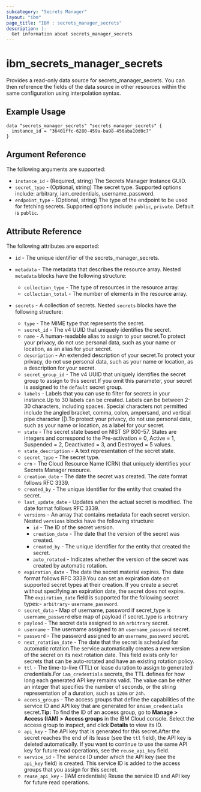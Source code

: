 ```yaml
---
subcategory: "Secrets Manager"
layout: "ibm"
page_title: "IBM : secrets_manager_secrets"
description: |-
  Get information about secrets_manager_secrets
---
```


# ibm\_secrets_manager_secrets

Provides a read-only data source for secrets_manager_secrets. You can then reference the fields of the data source in other resources within the same configuration using interpolation syntax.

## Example Usage

```hcl
data "secrets_manager_secrets" "secrets_manager_secrets" {
  instance_id = "36401ffc-6280-459a-ba98-456aba10d0c7"
}
```

## Argument Reference

The following arguments are supported:

* `instance_id` - (Required, string) The Secrets Manager Instance GUID.
* `secret_type` - (Optional, string) The secret type. Supported options include: arbitrary, iam_credentials, username_password.
* `endpoint_type` - (Optional, string) The type of the endpoint to be used for fetching secrets. Supported options include: `public`, `private`. Default is `public`.

## Attribute Reference

The following attributes are exported:

* `id` - The unique identifier of the secrets_manager_secrets.
* `metadata` - The metadata that describes the resource array. Nested `metadata` blocks have the following structure:
	* `collection_type` - The type of resources in the resource array.
	* `collection_total` - The number of elements in the resource array.

* `secrets` - A collection of secrets. Nested `secrets` blocks have the following structure:
	* `type` - The MIME type that represents the secret.
	* `secret_id` - The v4 UUID that uniquely identifies the secret.
	* `name` - A human-readable alias to assign to your secret.To protect your privacy, do not use personal data, such as your name or location, as an alias for your secret.
	* `description` - An extended description of your secret.To protect your privacy, do not use personal data, such as your name or location, as a description for your secret.
	* `secret_group_id` - The v4 UUID that uniquely identifies the secret group to assign to this secret.If you omit this parameter, your secret is assigned to the `default` secret group.
	* `labels` - Labels that you can use to filter for secrets in your instance.Up to 30 labels can be created. Labels can be between 2-30 characters, including spaces. Special characters not permitted include the angled bracket, comma, colon, ampersand, and vertical pipe character (|).To protect your privacy, do not use personal data, such as your name or location, as a label for your secret.
	* `state` - The secret state based on NIST SP 800-57. States are integers and correspond to the Pre-activation = 0, Active = 1,  Suspended = 2, Deactivated = 3, and Destroyed = 5 values.
	* `state_description` - A text representation of the secret state.
	* `secret_type` - The secret type.
	* `crn` - The Cloud Resource Name (CRN) that uniquely identifies your Secrets Manager resource.
	* `creation_date` - The date the secret was created. The date format follows RFC 3339.
	* `created_by` - The unique identifier for the entity that created the secret.
	* `last_update_date` - Updates when the actual secret is modified. The date format follows RFC 3339.
	* `versions` - An array that contains metadata for each secret version. Nested `versions` blocks have the following structure:
		* `id` - The ID of the secret version.
		* `creation_date` - The date that the version of the secret was created.
		* `created_by` - The unique identifier for the entity that created the secret.
		* `auto_rotated` - Indicates whether the version of the secret was created by automatic rotation.
	* `expiration_date` - The date the secret material expires. The date format follows RFC 3339.You can set an expiration date on supported secret types at their creation. If you create a secret without specifying an expiration date, the secret does not expire. The `expiration_date` field is supported for the following secret types:- `arbitrary`- `username_password`.
	* `secret_data` - Map of username, password if secret_type is `username_password` else map of payload if secret_type is `arbitrary`
	* `payload` - The secret data assigned to an `arbitrary` secret.
	* `username` - The username assigned to an  `username_password` secret.
	* `password` - The password assigned to an  `username_password` secret.
	* `next_rotation_date` - The date that the secret is scheduled for automatic rotation.The service automatically creates a new version of the secret on its next rotation date. This field exists only for secrets that can be auto-rotated and have an existing rotation policy.
	* `ttl` - The time-to-live (TTL) or lease duration to assign to generated credentials.For `iam_credentials` secrets, the TTL defines for how long each generated API key remains valid. The value can be either an integer that specifies the number of seconds, or the string representation of a duration, such as `120m` or `24h`.
	* `access_groups` - The access groups that define the capabilities of the service ID and API key that are generated for an`iam_credentials` secret.**Tip:** To find the ID of an access group, go to **Manage > Access (IAM) > Access groups** in the IBM Cloud console. Select the access group to inspect, and click **Details** to view its ID.
	* `api_key` - The API key that is generated for this secret.After the secret reaches the end of its lease (see the `ttl` field), the API key is deleted automatically. If you want to continue to use the same API key for future read operations, see the `reuse_api_key` field.
	* `service_id` - The service ID under which the API key (see the `api_key` field) is created. This service ID is added to the access groups that you assign for this secret.
	* `reuse_api_key` - (IAM credentials) Reuse the service ID and API key for future read operations.

